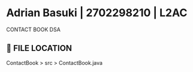 # Adrian Basuki | 2702298210 | L2AC 
CONTACT BOOK DSA

## 📁 FILE LOCATION
ContactBook > src > ContactBook.java 
